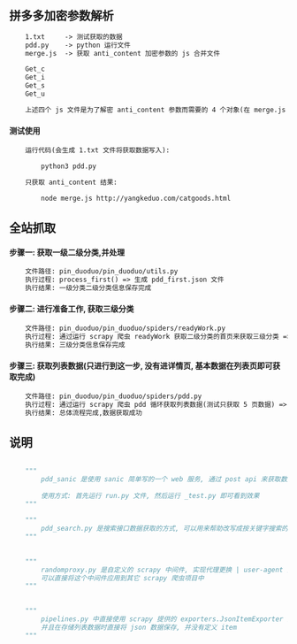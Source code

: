 ## 拼多多加密参数解析 

```txt 
    1.txt     -> 测试获取的数据
    pdd.py    -> python 运行文件
    merge.js  -> 获取 anti_content 加密参数的 js 合并文件

    Get_c
    Get_i
    Get_s
    Get_u

    上述四个 js 文件是为了解密 anti_content 参数而需要的 4 个对象(在 merge.js 中已经包含使用, 这里是为了方便查看)
 ```

#### 测试使用

```txt 
    运行代码(会生成 1.txt 文件将获取数据写入):

        python3 pdd.py

    只获取 anti_content 结果: 

        node merge.js http://yangkeduo.com/catgoods.html
```



## 全站抓取


#### 步骤一: 获取一级二级分类,并处理

```txt 
    文件路径: pin_duoduo/pin_duoduo/utils.py
    执行过程: process_first() => 生成 pdd_first.json 文件
    执行结果: 一级分类二级分类信息保存完成
```

#### 步骤二: 进行准备工作, 获取三级分类

```txt 
    文件路径: pin_duoduo/pin_duoduo/spiders/readyWork.py
    执行过程: 通过运行 scrapy 爬虫 readyWork 获取二级分类的首页来获取三级分类 => 生成 work.json 文件
    执行结果: 三级分类信息保存完成
```

#### 步骤三: 获取列表数据(只进行到这一步, 没有进详情页, 基本数据在列表页即可获取完成)

```txt 
    文件路径: pin_duoduo/pin_duoduo/spiders/pdd.py
    执行过程: 通过运行 scrapy 爬虫 pdd 循环获取列表数据(测试只获取 5 页数据) => 生成 data.json 文件
    执行结果: 总体流程完成,数据获取成功
```

## 说明

```python 

    """
        pdd_sanic 是使用 sanic 简单写的一个 web 服务, 通过 post api 来获取数据(没有使用)
    
        使用方式: 首先运行 run.py 文件, 然后运行 _test.py 即可看到效果
    """
    
    """
        pdd_search.py 是搜索接口数据获取的方式, 可以用来帮助改写成按关键字搜索的爬虫
    """
    
    
    """
        randomproxy.py 是自定义的 scrapy 中间件, 实现代理更换 | user-agent 更换 | 请求出错时更换代理并重爬等功能, 
        可以直接将这个中间件应用到其它 scrapy 爬虫项目中
    """
    
    
    """
        pipelines.py 中直接使用 scrapy 提供的 exporters.JsonItemExporter 进行数据存储, 
        并且在存储列表数据时直接将 json 数据保存, 并没有定义 item 
    """
```











